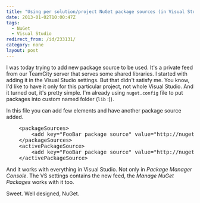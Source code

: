 ```yaml
---
title: "Using per solution/project NuGet package sources (in Visual Studio)"
date: 2013-01-02T10:00:47Z
tags:
  - NuGet
  - Visual Studio
redirect_from: /id/233131/
category: none
layout: post
---
```

I was today trying to add new package source to be used. It's a private feed from our TeamCity server that serves some shared libraries. I started with adding it in the Visual Studio settings. But that didn't satisfy me. You know, I'd like to have it only for this particular project, not whole Visual Studio. And it turned out, it's pretty simple. I'm already using `nuget.config` file to put packages into custom named folder (`lib` :)).

<!-- excerpt -->

In this file you can add few elements and have another package source added.

<pre class="brush:xml">
	&lt;packageSources&gt;
		&lt;add key="FooBar package source" value="http://nuget.foobar.com/feed/" /&gt;
	&lt;/packageSources&gt;
	&lt;activePackageSource&gt;
		&lt;add key="FooBar package source" value="http://nuget.foobar.com/feed/" /&gt;
	&lt;/activePackageSource&gt;
</pre>

And it works with everything in Visual Studio. Not only in _Package Manager Console_. The VS settings contains the new feed, the _Manage NuGet Packages_ works with it too.

Sweet. Well designed, NuGet.